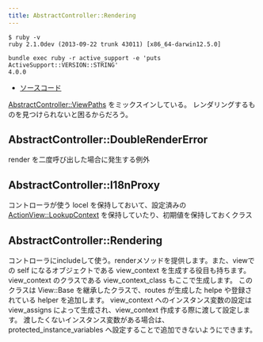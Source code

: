 ```yaml
---
title: AbstractController::Rendering
---
```


```
$ ruby -v
ruby 2.1.0dev (2013-09-22 trunk 43011) [x86_64-darwin12.5.0]
```

```
bundle exec ruby -r active_support -e 'puts ActiveSupport::VERSION::STRING'
4.0.0
```

* [ソースコード](https://github.com/rails/rails/blob/4-0-stable/actionpack/lib/abstract_controller/rendering)

[AbstractController::ViewPaths](/abstract_controller/view_paths) をミックスインしている。
レンダリングするものを見つけられないと困るからだろう。

AbstractController::DoubleRenderError
--------------------------------------------------------------------------------

render を二度呼び出した場合に発生する例外


AbstractController::I18nProxy
--------------------------------------------------------------------------------

コントローラが使う locel を保持しておいて、設定済みの[ActionView::LookupContext](/action_view/lookup_context) を保持していたり、初期値を保持しておくクラス

AbstractController::Rendering
--------------------------------------------------------------------------------

コントローラにincludeして使う。renderメソッドを提供します。また、viewでの self になるオブジェクトである view_context を生成する役目も持ちます。view_context のクラスである view_context_class もここで生成します。
このクラスは View::Base を継承したクラスで、routes が生成した helpe や登録されている helper を追加します。
view_context へのインスタンス変数の設定は view_assigns によって生成され、view_context 作成する際に渡して設定します。
渡したくないインスタンス変数がある場合は、 protected_instance_variables へ設定することで追加できないようにできます。
